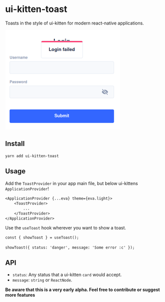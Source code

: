 # ui-kitten-toast

Toasts in the style of ui-kitten for modern react-native applications.


![Screenshot](./screenshot.png)

## Install

```
yarn add ui-kitten-toast
```

## Usage

Add the `ToastProvider` in your app main file, but below ui-kittens `ApplicationProvider`!

```
<ApplicationProvider {...eva} theme={eva.light}>
    <ToastProvider>
        ...
    </ToastProvider>
</ApplicationProvider>
```

Use the `useToast` hook wherever you want to show a toast.

```
const { showToast } = useToast();

showToast({ status: 'danger', message: 'Some error :c' });

```

## API

- `status`: Any status that a ui-kitten `card` would accept.
- `message`: `string` or `ReactNode`.


**Be aware that this is a very early alpha. Feel free to contribute or suggest more features**
